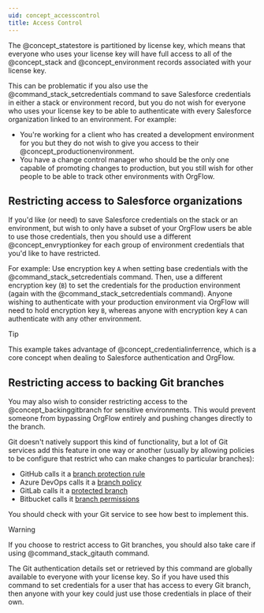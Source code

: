 ```yaml
---
uid: concept_accesscontrol
title: Access Control
---
```


The @concept_statestore is partitioned by license key, which means that everyone who uses your license key will have full access to all of the @concept_stack and @concept_environment records associated with your license key.

This can be problematic if you also use the @command_stack_setcredentials command to save Salesforce credentials in either a stack or environment record, but you do not wish for everyone who uses your license key to be able to authenticate with every Salesforce organization linked to an environment. For example:

- You're working for a client who has created a development environment for you but they do not wish to give you access to their @concept_productionenvironment.
- You have a change control manager who should be the only one capable of promoting changes to production, but you still wish for other people to be able to track other environments with OrgFlow.

## Restricting access to Salesforce organizations

If you'd like (or need) to save Salesforce credentials on the stack or an environment, but wish to only have a subset of your OrgFlow users be able to use those credentials, then you should use a different @concept_envryptionkey for each group of environment credentials that you'd like to have restricted.

For example: Use encryption key `A` when setting base credentials with the @command_stack_setcredentials command. Then, use a different encryption key (`B`) to set the credentials for the production environment (again with the @command_stack_setcredentials command). Anyone wishing to authenticate with your production environment via OrgFlow will need to hold encryption key `B`, whereas anyone with encryption key `A` can authenticate with any other environment.

> [!TIP]
> This example takes advantage of @concept_credentialinferrence, which is a core concept when dealing to Salesforce authentication and OrgFlow.

## Restricting access to backing Git branches

You may also wish to consider restricting access to the @concept_backinggitbranch for sensitive environments. This would prevent someone from bypassing OrgFlow entirely and pushing changes directly to the branch.

Git doesn't natively support this kind of functionality, but a lot of Git services add this feature in one way or another (usually by allowing policies to be configure that restrict who can make changes to particular branches):

- GitHub calls it a [branch protection rule](https://docs.github.com/en/github/administering-a-repository/managing-a-branch-protection-rule)
- Azure DevOps calls it a [branch policy](https://docs.microsoft.com/en-us/azure/devops/repos/git/branch-policies?view=azure-devops)
- GitLab calls it a [protected branch](https://docs.gitlab.com/ee/user/project/protected_branches.html)
- Bitbucket calls it [branch permissions](https://confluence.atlassian.com/bitbucketserver/using-branch-permissions-776639807.html)

You should check with your Git service to see how best to implement this.

> [!WARNING]
> If you choose to restrict access to Git branches, you should also take care if using @command_stack_gitauth command.
>
> The Git authentication details set or retrieved by this command are globally available to everyone with your license key. So if you have used this command to set credentials for a user that has access to every Git branch, then anyone with your key could just use those credentials in place of their own.
